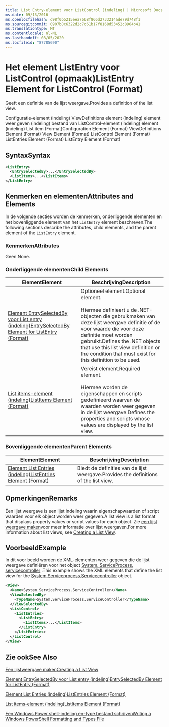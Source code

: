 ```yaml
---
title: List Entry-element voor ListControl (indeling) | Microsoft Docs
ms.date: 09/13/2016
ms.openlocfilehash: d98f0b5215eea7668f866d2733214ade79d748f1
ms.sourcegitcommit: 0907b8c6322d2c7c61b17f8168d53452c8964b41
ms.translationtype: MT
ms.contentlocale: nl-NL
ms.lasthandoff: 08/05/2020
ms.locfileid: "87785690"
---
```

# <a name="listentry-element-for-listcontrol-format"></a><span data-ttu-id="dcdab-102">Het element ListEntry voor ListControl (opmaak)</span><span class="sxs-lookup"><span data-stu-id="dcdab-102">ListEntry Element for ListControl (Format)</span></span>

<span data-ttu-id="dcdab-103">Geeft een definitie van de lijst weergave.</span><span class="sxs-lookup"><span data-stu-id="dcdab-103">Provides a definition of the list view.</span></span>

<span data-ttu-id="dcdab-104">Configuratie-element (indeling) ViewDefinitions element (indeling) element weer geven (indeling) bestand van ListControl-element (indeling) element (indeling) List item (Format)</span><span class="sxs-lookup"><span data-stu-id="dcdab-104">Configuration Element (Format) ViewDefinitions Element (Format) View Element (Format) ListControl Element (Format) ListEntries Element (Format) ListEntry Element (Format)</span></span>

## <a name="syntax"></a><span data-ttu-id="dcdab-105">Syntax</span><span class="sxs-lookup"><span data-stu-id="dcdab-105">Syntax</span></span>

```xml
<ListEntry>
  <EntrySelectedBy>...</EntrySelectedBy>
  <ListItems>...</ListItems>
</ListEntry>
```

## <a name="attributes-and-elements"></a><span data-ttu-id="dcdab-106">Kenmerken en elementen</span><span class="sxs-lookup"><span data-stu-id="dcdab-106">Attributes and Elements</span></span>

<span data-ttu-id="dcdab-107">In de volgende secties worden de kenmerken, onderliggende elementen en het bovenliggende element van het `ListEntry` element beschreven.</span><span class="sxs-lookup"><span data-stu-id="dcdab-107">The following sections describe the attributes, child elements, and the parent element of the `ListEntry` element.</span></span>

### <a name="attributes"></a><span data-ttu-id="dcdab-108">Kenmerken</span><span class="sxs-lookup"><span data-stu-id="dcdab-108">Attributes</span></span>

<span data-ttu-id="dcdab-109">Geen.</span><span class="sxs-lookup"><span data-stu-id="dcdab-109">None.</span></span>

### <a name="child-elements"></a><span data-ttu-id="dcdab-110">Onderliggende elementen</span><span class="sxs-lookup"><span data-stu-id="dcdab-110">Child Elements</span></span>

|<span data-ttu-id="dcdab-111">Element</span><span class="sxs-lookup"><span data-stu-id="dcdab-111">Element</span></span>|<span data-ttu-id="dcdab-112">Beschrijving</span><span class="sxs-lookup"><span data-stu-id="dcdab-112">Description</span></span>|
|-------------|-----------------|
|[<span data-ttu-id="dcdab-113">Element EntrySelectedBy voor List entry (indeling)</span><span class="sxs-lookup"><span data-stu-id="dcdab-113">EntrySelectedBy Element for ListEntry (Format)</span></span>](./entryselectedby-element-for-listentry-for-listcontrol-format.md)|<span data-ttu-id="dcdab-114">Optioneel element.</span><span class="sxs-lookup"><span data-stu-id="dcdab-114">Optional element.</span></span><br /><br /> <span data-ttu-id="dcdab-115">Hiermee definieert u de .NET-objecten die gebruikmaken van deze lijst weergave definitie of de voor waarde die voor deze definitie moet worden gebruikt.</span><span class="sxs-lookup"><span data-stu-id="dcdab-115">Defines the .NET objects that use this list view definition or the condition that must exist for this definition to be used.</span></span>|
|[<span data-ttu-id="dcdab-116">List items-element (indeling)</span><span class="sxs-lookup"><span data-stu-id="dcdab-116">ListItems Element (Format)</span></span>](./listitems-element-for-listentry-for-listcontrol-format.md)|<span data-ttu-id="dcdab-117">Vereist element.</span><span class="sxs-lookup"><span data-stu-id="dcdab-117">Required element.</span></span><br /><br /> <span data-ttu-id="dcdab-118">Hiermee worden de eigenschappen en scripts gedefinieerd waarvan de waarden worden weer gegeven in de lijst weergave.</span><span class="sxs-lookup"><span data-stu-id="dcdab-118">Defines the properties and scripts whose values are displayed by the list view.</span></span>|

### <a name="parent-elements"></a><span data-ttu-id="dcdab-119">Bovenliggende elementen</span><span class="sxs-lookup"><span data-stu-id="dcdab-119">Parent Elements</span></span>

|<span data-ttu-id="dcdab-120">Element</span><span class="sxs-lookup"><span data-stu-id="dcdab-120">Element</span></span>|<span data-ttu-id="dcdab-121">Beschrijving</span><span class="sxs-lookup"><span data-stu-id="dcdab-121">Description</span></span>|
|-------------|-----------------|
|[<span data-ttu-id="dcdab-122">Element List Entries (indeling)</span><span class="sxs-lookup"><span data-stu-id="dcdab-122">ListEntries Element (Format)</span></span>](./listentries-element-for-listcontrol-format.md)|<span data-ttu-id="dcdab-123">Biedt de definities van de lijst weergave.</span><span class="sxs-lookup"><span data-stu-id="dcdab-123">Provides the definitions of the list view.</span></span>|

## <a name="remarks"></a><span data-ttu-id="dcdab-124">Opmerkingen</span><span class="sxs-lookup"><span data-stu-id="dcdab-124">Remarks</span></span>

<span data-ttu-id="dcdab-125">Een lijst weergave is een lijst indeling waarin eigenschapwaarden of script waarden voor elk object worden weer gegeven.</span><span class="sxs-lookup"><span data-stu-id="dcdab-125">A list view is a list format that displays property values or script values for each object.</span></span> <span data-ttu-id="dcdab-126">Zie [een lijst weergave maken](./creating-a-list-view.md)voor meer informatie over lijst weergaven.</span><span class="sxs-lookup"><span data-stu-id="dcdab-126">For more information about list views, see [Creating a List View](./creating-a-list-view.md).</span></span>

## <a name="example"></a><span data-ttu-id="dcdab-127">Voorbeeld</span><span class="sxs-lookup"><span data-stu-id="dcdab-127">Example</span></span>

<span data-ttu-id="dcdab-128">In dit voor beeld worden de XML-elementen weer gegeven die de lijst weergave definiëren voor het object [System. ServiceProcess. servicecontroller](/dotnet/api/System.ServiceProcess.ServiceController) .</span><span class="sxs-lookup"><span data-stu-id="dcdab-128">This example shows the XML elements that define the list view for the [System.Serviceprocess.Servicecontroller](/dotnet/api/System.ServiceProcess.ServiceController) object.</span></span>

```xml
<View>
  <Name>System.ServiceProcess.ServiceController</Name>
  <ViewSelectedBy>
    <TypeName>System.ServiceProcess.ServiceController</TypeName>
  </ViewSelectedBy>
  <ListControl>
    <ListEntries>
      <ListEntry>
        <ListItems>...</ListItems>
      </ListEntry>
    </ListEntries>
  </ListControl>
</View>
```

## <a name="see-also"></a><span data-ttu-id="dcdab-129">Zie ook</span><span class="sxs-lookup"><span data-stu-id="dcdab-129">See Also</span></span>

[<span data-ttu-id="dcdab-130">Een lijstweergave maken</span><span class="sxs-lookup"><span data-stu-id="dcdab-130">Creating a List View</span></span>](./creating-a-list-view.md)

[<span data-ttu-id="dcdab-131">Element EntrySelectedBy voor List entry (indeling)</span><span class="sxs-lookup"><span data-stu-id="dcdab-131">EntrySelectedBy Element for ListEntry (Format)</span></span>](./entryselectedby-element-for-listentry-for-listcontrol-format.md)

[<span data-ttu-id="dcdab-132">Element List Entries (indeling)</span><span class="sxs-lookup"><span data-stu-id="dcdab-132">ListEntries Element (Format)</span></span>](./listentries-element-for-listcontrol-format.md)

[<span data-ttu-id="dcdab-133">List items-element (indeling)</span><span class="sxs-lookup"><span data-stu-id="dcdab-133">ListItems Element (Format)</span></span>](./listitems-element-for-listentry-for-listcontrol-format.md)

[<span data-ttu-id="dcdab-134">Een Windows Power shell-indeling en-type bestand schrijven</span><span class="sxs-lookup"><span data-stu-id="dcdab-134">Writing a Windows PowerShell Formatting and Types File</span></span>](./writing-a-powershell-formatting-file.md)
